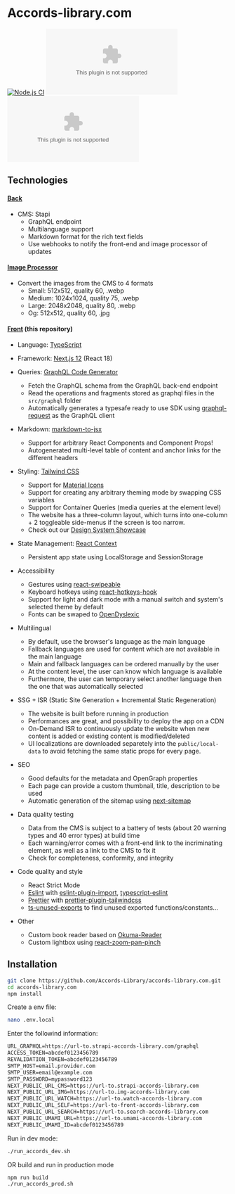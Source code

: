 # Accords-library.com

[![Node.js CI](https://github.com/Accords-Library/accords-library.com/actions/workflows/node.js.yml/badge.svg?branch=main)](https://github.com/Accords-Library/accords-library.com/actions/workflows/node.js.yml)
[![GitHub](https://img.shields.io/github/license/Accords-Library/accords-library.com?style=flat-square)](https://github.com/Accords-Library/accords-library.com/blob/main/LICENSE)
![Libraries.io dependency status for GitHub repo](https://img.shields.io/librariesio/github/Accords-Library/accords-library.com?style=flat-square)

## Technologies

#### [Back](https://github.com/Accords-Library/strapi.accords-library.com)

- CMS: Stapi
  - GraphQL endpoint
  - Multilanguage support
  - Markdown format for the rich text fields
  - Use webhooks to notify the front-end and image processor of updates

#### [Image Processor](https://github.com/Accords-Library/img.accords-library.com)

- Convert the images from the CMS to 4 formats
  - Small: 512x512, quality 60, .webp
  - Medium: 1024x1024, quality 75, .webp
  - Large: 2048x2048, quality 80, .webp
  - Og: 512x512, quality 60, .jpg

#### [Front](https://github.com/Accords-Library/accords-library.com) (this repository)

- Language: [TypeScript](https://www.typescriptlang.org/)
- Framework: [Next.js 12](https://nextjs.org/) (React 18)
- Queries: [GraphQL Code Generator](https://www.graphql-code-generator.com/)
  - Fetch the GraphQL schema from the GraphQL back-end endpoint
  - Read the operations and fragments stored as graphql files in the `src/graphql` folder
  - Automatically generates a typesafe ready to use SDK using [graphql-request](https://www.npmjs.com/package/graphql-request) as the GraphQL client
- Markdown: [markdown-to-jsx](https://www.npmjs.com/package/markdown-to-jsx)
  - Support for arbitrary React Components and Component Props!
  - Autogenerated multi-level table of content and anchor links for the different headers
- Styling: [Tailwind CSS](https://tailwindcss.com/)
  - Support for [Material Icons](https://fonts.google.com/icons)
  - Support for creating any arbitrary theming mode by swapping CSS variables
  - Support for Container Queries (media queries at the element level)
  - The website has a three-column layout, which turns into one-column + 2 toggleable side-menus if the screen is too narrow.
  - Check out our [Design System Showcase](https://accords-library.com/dev/showcase/design-system)
- State Management: [React Context](https://reactjs.org/docs/context.html)
  - Persistent app state using LocalStorage and SessionStorage
- Accessibility
  - Gestures using [react-swipeable](https://www.npmjs.com/package/react-swipeable)
  - Keyboard hotkeys using [react-hotkeys-hook](https://www.npmjs.com/package/react-hotkeys-hook)
  - Support for light and dark mode with a manual switch and system's selected theme by default
  - Fonts can be swaped to [OpenDyslexic](https://www.npmjs.com/package/@fontsource/opendyslexic)
- Multilingual
  - By default, use the browser's language as the main language
  - Fallback languages are used for content which are not available in the main language
  - Main and fallback languages can be ordered manually by the user
  - At the content level, the user can know which language is available
  - Furthermore, the user can temporary select another language then the one that was automatically selected
- SSG + ISR (Static Site Generation + Incremental Static Regeneration)
  - The website is built before running in production
  - Performances are great, and possibility to deploy the app on a CDN
  - On-Demand ISR to continuously update the website when new content is added or existing content is modified/deleted
  - UI localizations are downloaded separetely into the `public/local-data` to avoid fetching the same static props for every page.
- SEO
  - Good defaults for the metadata and OpenGraph properties
  - Each page can provide a custom thumbnail, title, description to be used
  - Automatic generation of the sitemap using [next-sitemap](https://www.npmjs.com/package/next-sitemap)
- Data quality testing
  - Data from the CMS is subject to a battery of tests (about 20 warning types and 40 error types) at build time
  - Each warning/error comes with a front-end link to the incriminating element, as well as a link to the CMS to fix it
  - Check for completeness, conformity, and integrity
- Code quality and style

  - React Strict Mode
  - [Eslint](https://www.npmjs.com/package/eslint) with [eslint-plugin-import](https://www.npmjs.com/package/eslint-plugin-import), [typescript-eslint](https://www.npmjs.com/package/@typescript-eslint/eslint-plugin)
  - [Prettier](https://www.npmjs.com/package/prettier) with [prettier-plugin-tailwindcss](https://www.npmjs.com/package/prettier-plugin-tailwindcss)
  - [ts-unused-exports](https://www.npmjs.com/package/ts-unused-exports) to find unused exported functions/constants...

- Other
  - Custom book reader based on [Okuma-Reader](https://github.com/DrMint/Okuma-Reader)
  - Custom lightbox using [react-zoom-pan-pinch](https://www.npmjs.com/package/react-zoom-pan-pinch)

## Installation

```bash
git clone https://github.com/Accords-Library/accords-library.com.git
cd accords-library.com
npm install
```

Create a env file:

```bash
nano .env.local
```

Enter the followind information:

```txt
URL_GRAPHQL=https://url-to.strapi-accords-library.com/graphql
ACCESS_TOKEN=abcdef0123456789
REVALIDATION_TOKEN=abcdef0123456789
SMTP_HOST=email.provider.com
SMTP_USER=email@example.com
SMTP_PASSWORD=mypassword123
NEXT_PUBLIC_URL_CMS=https://url-to.strapi-accords-library.com
NEXT_PUBLIC_URL_IMG=https://url-to.img-accords-library.com
NEXT_PUBLIC_URL_WATCH=https://url-to.watch-accords-library.com
NEXT_PUBLIC_URL_SELF=https://url-to-front-accords-library.com
NEXT_PUBLIC_URL_SEARCH=https://url-to.search-accords-library.com
NEXT_PUBLIC_UMAMI_URL=https://url-to.umami-accords-library.com
NEXT_PUBLIC_UMAMI_ID=abcdef0123456789
```

Run in dev mode:

```bash
./run_accords_dev.sh
```

OR build and run in production mode

```bash
npm run build
./run_accords_prod.sh
```
